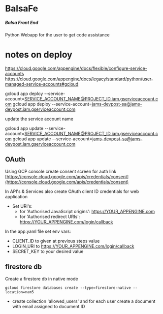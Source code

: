 # BalsaFe

##### Balsa Front End 
Python Webapp for the user to get code assistance



# notes on deploy

https://cloud.google.com/appengine/docs/flexible/configure-service-accounts
https://cloud.google.com/appengine/docs/legacy/standard/python/user-managed-service-accounts#gcloud

gcloud app deploy --service-account=SERVICE_ACCOUNT_NAME@PROJECT_ID.iam.gserviceaccount.com
gcloud app deploy --service-account=jams-devpost-sa@jams-devpost.iam.gserviceaccount.com

update the service account name

gcloud app update --service-account=SERVICE_ACCOUNT_NAME@PROJECT_ID.iam.gserviceaccount.com
gcloud app update --service-account=jams-devpost-sa@jams-devpost.iam.gserviceaccount.com




## OAuth

Using GCP console create consent screen for auth link [https://console.cloud.google.com/apis/credentials/consent](https://console.cloud.google.com/apis/credentials/consent) 

In API's & Services also create OAuth client ID credentials for web application
- Set URI's:
    - for 'Authorised JavaScript origins': https://YOUR_APPENGINE.com
    - for 'Authorised redirect URIs': https://YOUR_APPENGINE.com/login/callback

In the app.yaml file set env vars:
- CLIENT_ID to given at previous steps value
- LOGIN_URI to https://YOUR_APPENGINE.com/login/callback
- SECRET_KEY to your desired value




## firestore db

Create a firestore db in native mode
```
gcloud firestore databases create --type=firestore-native --location=nam5
```
- create collection 'allowed_users' and for each user create a document with email assigned to document ID

